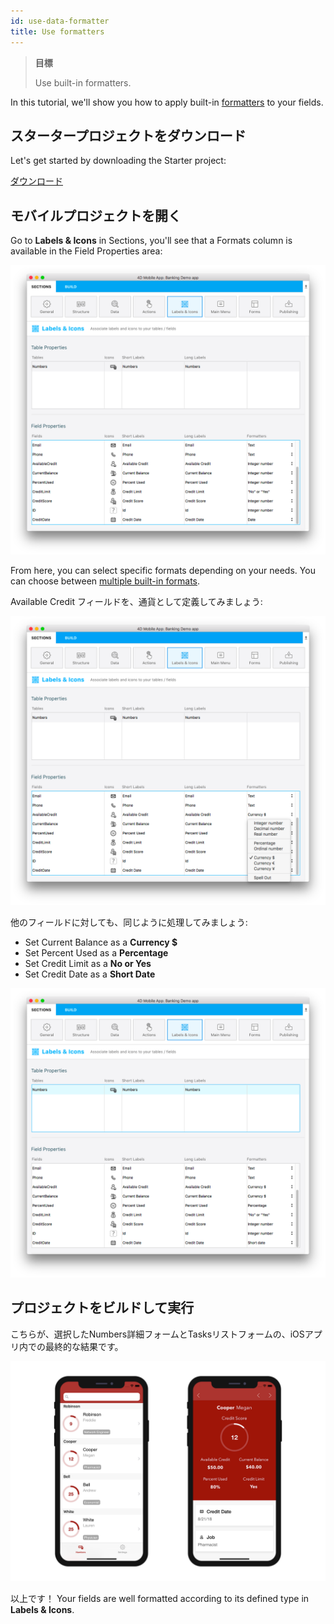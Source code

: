 ```yaml
---
id: use-data-formatter
title: Use formatters
---
```


> **目標**
> 
> Use built-in formatters.


In this tutorial, we'll show you how to apply built-in [formatters](../../project-definition/labels-and-icons.md#formatters) to your fields.

## スタータープロジェクトをダウンロード

Let's get started by downloading the Starter project:

<div className="center-button">
<a className="button button--primary"
href="https://github.com/4d-go-mobile/tutorial-DataFormatter/releases/latest/download/tutorial-DataFormatter.zip">ダウンロード</a>
</div>

## モバイルプロジェクトを開く

Go to **Labels & Icons** in Sections, you'll see that a Formats column is available in the Field Properties area:

![データフォーマッターラベルアイコン](img/data-formatter-labels-icons.png)

From here, you can select specific formats depending on your needs. You can choose between [multiple built-in formats](../../project-definition/labels-and-icons.md#selecting-a-formatter).

Available Credit フィールドを、通貨として定義してみましょう:

![利用可能なクレジットの通貨](img/available-credit-currency.png)

他のフィールドに対しても、同じように処理してみましょう:

* Set Current Balance as a **Currency $**
* Set Percent Used as a **Percentage**
* Set Credit Limit as a **No or Yes**
* Set Credit Date as a **Short Date**

![フィールドフォーマッターを選択](img/select-field-formatters.png)

## プロジェクトをビルドして実行

こちらが、選択したNumbers詳細フォームとTasksリストフォームの、iOSアプリ内での最終的な結果です。

![でータフォーマッターの結果/iPhone](img/result-data-formatter-iphone.png)

以上です！ Your fields are well formatted according to its defined type in **Labels & Icons**.